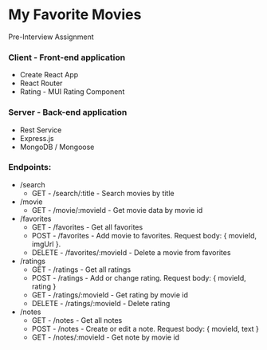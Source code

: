 # My Favorite Movies
Pre-Interview Assignment

### Client - Front-end application
- Create React App
- React Router
- Rating - MUI Rating Component

### Server - Back-end application

- Rest Service
- Express.js
- MongoDB / Mongoose

### Endpoints:
  - /search
    - GET - /search/:title - Search movies by title
  - /movie
    - GET - /movie/:movieId - Get movie data by movie id
  - /favorites
    - GET - /favorites - Get all favorites
    - POST - /favorites - Add movie to favorites. Request body: { movieId, imgUrl }.
    - DELETE - /favorites/:movieId - Delete a movie from favorites
  - /ratings
    - GET - /ratings - Get all ratings
    - POST - /ratings - Add or change rating. Request body: { movieId, rating }
    - GET - /ratings/:movieId - Get rating by movie id
    - DELETE - /ratings/:movieId - Delete rating
  - /notes
    - GET - /notes - Get all notes
    - POST - /notes - Create or edit a note. Request body: { movieId, text }
    - GET - /notes/:movieId - Get note by movie id
  
